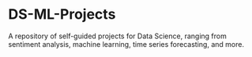# DS-ML-Projects
A repository of self-guided projects for Data Science, ranging from sentiment analysis, machine learning, time series forecasting, and more.


